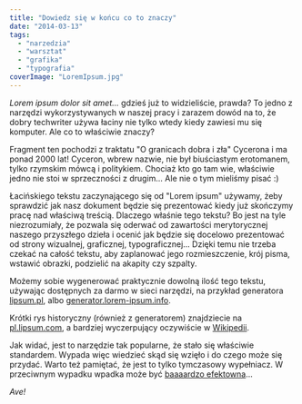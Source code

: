 ```yaml
---
title: "Dowiedz się w końcu co to znaczy"
date: "2014-03-13"
tags:
  - "narzedzia"
  - "warsztat"
  - "grafika"
  - "typografia"
coverImage: "LoremIpsum.jpg"
---
```


*Lorem ipsum dolor sit amet...* gdzieś już to widzieliście, prawda? To jedno z
narzędzi wykorzystywanych w naszej pracy i zarazem dowód na to, że dobry
techwriter używa łaciny nie tylko wtedy kiedy zawiesi mu się komputer. Ale co to
właściwie znaczy?

Fragment ten pochodzi z traktatu "O granicach dobra i zła" Cycerona i ma ponad
2000 lat! Cyceron, wbrew nazwie, nie był biuściastym erotomanem, tylko rzymskim
mówcą i politykiem. Chociaż kto go tam wie, właściwie jedno nie stoi w
sprzeczności z drugim... Ale nie o tym mieliśmy pisać :)

Łacińskiego tekstu zaczynającego się od "Lorem ipsum" używamy, żeby sprawdzić
jak nasz dokument będzie się prezentować kiedy już skończymy pracę nad właściwą
treścią. Dlaczego właśnie tego tekstu? Bo jest na tyle niezrozumiały, że pozwala
się oderwać od zawartości merytorycznej naszego przyszłego dzieła i ocenić jak
będzie się docelowo prezentować od strony wizualnej, graficznej,
typograficznej... Dzięki temu nie trzeba czekać na całość tekstu, aby zaplanować
jego rozmieszczenie, krój pisma, wstawić obrazki, podzielić na akapity czy
szpalty.

Możemy sobie wygenerować praktycznie dowolną ilość tego tekstu, używając
dostępnych za darmo w sieci narzędzi, na przykład generatora
[lipsum.pl](http://lipsum.pl/),
albo [generator.lorem-ipsum.info](http://generator.lorem-ipsum.info/).

Krótki rys historyczny (również z generatorem) znajdziecie na
[pl.lipsum.com](http://pl.lipsum.com/), a bardziej wyczerpujący oczywiście w
[Wikipedii](http://pl.wikipedia.org/wiki/Lorem_ipsum).

Jak widać, jest to narzędzie tak popularne, że stało się właściwie standardem.
Wypada więc wiedzieć skąd się wzięło i do czego może się przydać. Warto też
pamiętać, że jest to tylko tymczasowy wypełniacz. W przeciwnym wypadku wpadka
może być
[baaaardzo efektowna](http://www.elezea.com/2014/02/lorem-ipsum-gone-wrong/)...

_Ave!_
